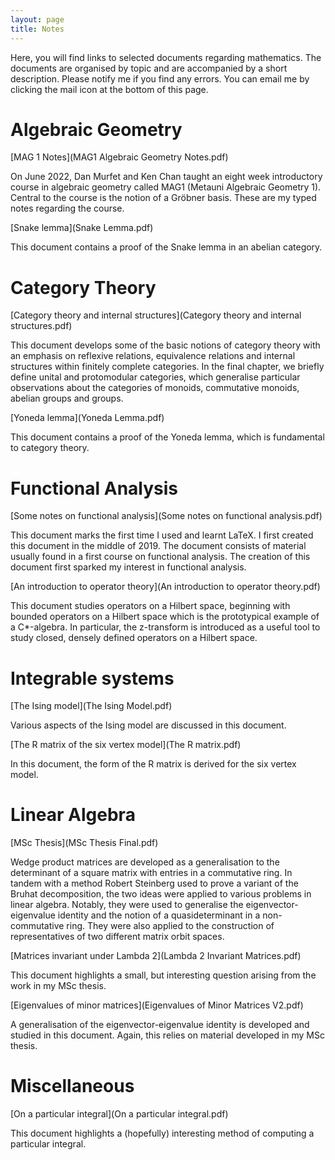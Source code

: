 ```yaml
---
layout: page
title: Notes
---
```

Here, you will find links to selected documents regarding mathematics. The documents are organised by topic and are accompanied by a short description. Please notify me if you find any errors. You can email me by clicking the mail icon at the bottom of this page. 

# Algebraic Geometry

[MAG 1 Notes](MAG1 Algebraic Geometry Notes.pdf)

On June 2022, Dan Murfet and Ken Chan taught an eight week introductory course in algebraic geometry called MAG1 (Metauni Algebraic Geometry 1). Central to the course is the notion of a Gröbner basis. These are my typed notes regarding the course. 

[Snake lemma](Snake Lemma.pdf)

This document contains a proof of the Snake lemma in an abelian category. 

# Category Theory

[Category theory and internal structures](Category theory and internal structures.pdf)

This document develops some of the basic notions of category theory with an emphasis on reflexive relations, equivalence relations and internal structures within finitely complete categories. In the final chapter, we briefly define unital and protomodular categories, which generalise particular observations about the categories of monoids, commutative monoids, abelian groups and groups. 

[Yoneda lemma](Yoneda Lemma.pdf)

This document contains a proof of the Yoneda lemma, which is fundamental to category theory. 

# Functional Analysis

[Some notes on functional analysis](Some notes on functional analysis.pdf)

This document marks the first time I used and learnt LaTeX. I first created this document in the middle of 2019. The document consists of material usually found in a first course on functional analysis. The creation of this document first sparked my interest in functional analysis. 

[An introduction to operator theory](An introduction to operator theory.pdf)

This document studies operators on a Hilbert space, beginning with bounded operators on a Hilbert space which is the prototypical example of a C*-algebra. In particular, the z-transform is introduced as a useful tool to study closed, densely defined operators on a Hilbert space. 

# Integrable systems

[The Ising model](The Ising Model.pdf)

Various aspects of the Ising model are discussed in this document. 

[The R matrix of the six vertex model](The R matrix.pdf)

In this document, the form of the R matrix is derived for the six vertex model. 

# Linear Algebra

[MSc Thesis](MSc Thesis Final.pdf)

Wedge product matrices are developed as a generalisation to the determinant of a square matrix with entries in a commutative ring. In tandem
with a method Robert Steinberg used to prove a variant of the Bruhat decomposition, the two ideas were applied to various problems in linear
algebra. Notably, they were used to generalise the eigenvector-eigenvalue identity and the notion of a quasideterminant in a non-commutative ring. They were also applied to the construction of representatives of two different matrix orbit spaces.

[Matrices invariant under Lambda 2](Lambda 2 Invariant Matrices.pdf)

This document highlights a small, but interesting question arising from the work in my MSc thesis.

[Eigenvalues of minor matrices](Eigenvalues of Minor Matrices V2.pdf)

A generalisation of the eigenvector-eigenvalue identity is developed and studied in this document. Again, this relies on material developed in my MSc thesis. 

# Miscellaneous

[On a particular integral](On a particular integral.pdf)

This document highlights a (hopefully) interesting method of computing a particular integral. 

